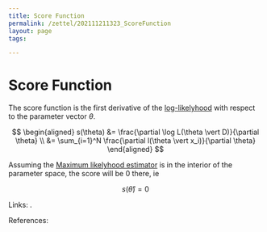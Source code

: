 ```yaml
---
title: Score Function
permalink: /zettel/202111211323_ScoreFunction
layout: page
tags: 

---
```

# Score Function

The score function is the first derivative of the [log-likelyhood](202101091603_probabilityLikelyhood) with respect to the parameter vector $\theta$.

$$
\begin{aligned}
s(\theta) &= \frac{\partial \log L(\theta \vert D)}{\partial \theta} \\
&= \sum_{i=1}^N \frac{\partial l(\theta \vert x_i)}{\partial \theta}
\end{aligned}
$$

Assuming the [Maximum likelyhood estimator](202111071235_MaximumLikelyhoodEstimation) is in the interior of the parameter space, the score will be 0 there, ie

$$
s(\hat{\theta}) = 0
$$

Links: .

References: 

